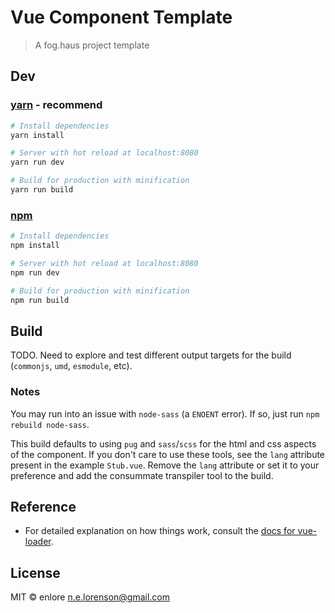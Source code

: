 # Vue Component Template

> A fog.haus project template

## Dev

### [yarn](https://yarnpkg.com) - recommend
``` bash
# Install dependencies
yarn install

# Server with hot reload at localhost:8080
yarn run dev

# Build for production with minification
yarn run build
```

### [npm](https://www.npmjs.com/)
``` bash
# Install dependencies
npm install

# Server with hot reload at localhost:8080
npm run dev

# Build for production with minification
npm run build
```

## Build

TODO. Need to explore and test different output targets for the build
(`commonjs`, `umd`, `esmodule`, etc).

### Notes

You may run into an issue with `node-sass` (a `ENOENT` error). If so, just run
`npm rebuild node-sass`.

This build defaults to using `pug` and `sass`/`scss` for the html and css
aspects of the component. If you don't care to use these tools, see the `lang`
attribute present in the example `Stub.vue`. Remove the `lang` attribute or set
it to your preference and add the consummate transpiler tool to the build.

## Reference

- For detailed explanation on how things work, consult the [docs for vue-loader](http://vuejs.github.io/vue-loader).

## License

MIT © enlore <n.e.lorenson@gmail.com>
